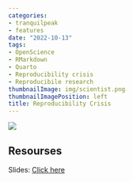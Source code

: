 ```yaml
---
categories:
- tranquilpeak
- features
date: "2022-10-13"
tags: 
- OpenScience
- RMarkdown
- Quarto
- Reproducibility crisis
- Reproducibile research
thumbnailImage: img/scientist.png
thumbnailImagePosition: left
title: Reproducibility Crisis
---
```


![](/img/scientist.png)

## Resourses

Slides: [Click here](/slides/1intro/2022_uom_Research_Lounge_RMD.html)
